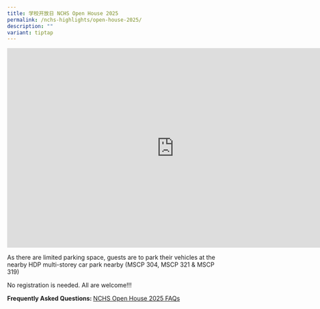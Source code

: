 ```yaml
---
title: 学校开放日 NCHS Open House 2025
permalink: /nchs-highlights/open-house-2025/
description: ""
variant: tiptap
---
```

<p></p>
<div class="iframe-wrapper">
<iframe height="467" width="780" allowfullscreen="true" frameborder="0" src="https://docs.google.com/presentation/d/1VA8piZTYCBM2ue9fkHtx4Xzij-eJJxk1/embed?start=true&amp;loop=true&amp;delayms=5000"></iframe>
</div>
<p></p>
<p>As there are limited parking space, guests are to park their vehicles
at the nearby HDP multi-storey car park nearby (MSCP 304, MSCP 321 &amp;
MSCP 319)</p>
<p>No registration is needed. All are welcome!!!</p>
<p><strong>Frequently Asked Questions: </strong><a href="https://drive.google.com/file/d/1nifS-Cs3oNWJl29n9uFFhCBv6RgKHxwN/view" rel="noopener nofollow" target="_blank">NCHS Open House 2025 FAQs</a>
</p>